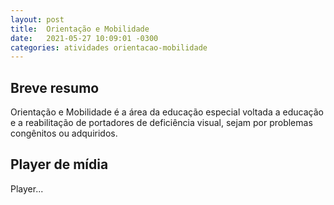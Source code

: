 ```yaml
---
layout: post
title:  Orientação e Mobilidade
date:   2021-05-27 10:09:01 -0300
categories: atividades orientacao-mobilidade
---
```


## Breve resumo
Orientação e Mobilidade é a área da educação especial voltada a educação e a reabilitação de portadores de deficiência visual, sejam por problemas congênitos ou adquiridos.

## Player de mídia
Player...